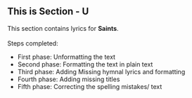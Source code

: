## This is Section - U<br>
This section contains lyrics for **Saints**.<br><br>
Steps completed:<br>
- First phase: Unformatting the text<br>
- Second phase: Formatting the text in plain text<br>
- Third phase: Adding Missing hymnal lyrics and formatting<br>
- Fourth phase: Adding missing titles<br>
- Fifth phase: Correcting the spelling mistakes/ text<br><br>


